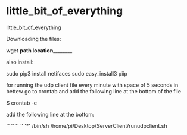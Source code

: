 # little_bit_of_everything
little_bit_of_everything




Downloading the files:

wget ______________path____________ ____location______________

also install:

sudo pip3 install netifaces
sudo easy_install3 piip

for running the udp client file every minute with space of 5 seconds in bettew go to crontab and add the following line at the bottom of the file

$ crontab -e

add the following line at the bottom:

'*' '*' '*' '*' '*' /bin/sh /home/pi/Desktop/ServerClient/runudpclient.sh

